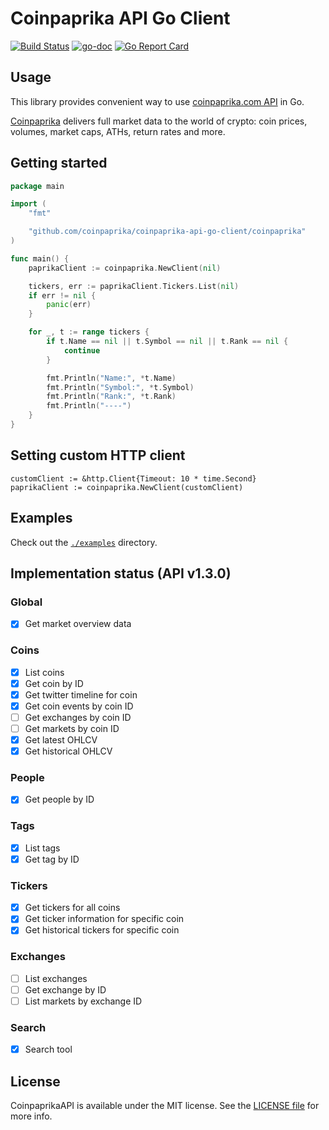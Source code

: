 # Coinpaprika API Go Client

[![Build Status](https://travis-ci.org/coinpaprika/coinpaprika-api-go-client.svg?branch=master)](https://travis-ci.org/coinpaprika/coinpaprika-api-go-client)
[![go-doc](https://godoc.org/github.com/coinpaprika/coinpaprika-api-go-client?status.svg)](https://godoc.org/github.com/coinpaprika/coinpaprika-api-go-client/coinpaprika)
[![Go Report Card](https://goreportcard.com/badge/github.com/coinpaprika/coinpaprika-api-go-client)](https://goreportcard.com/report/github.com/coinpaprika/coinpaprika-api-go-client)


## Usage

This library provides convenient way to use [coinpaprika.com API](https://api.coinpaprika.com/) in Go.

[Coinpaprika](https://coinpaprika.com) delivers full market data to the world of crypto: coin prices, volumes, market caps, ATHs, return rates and more.

## Getting started

```go
package main

import (
	"fmt"

	"github.com/coinpaprika/coinpaprika-api-go-client/coinpaprika"
)

func main() {
	paprikaClient := coinpaprika.NewClient(nil)

	tickers, err := paprikaClient.Tickers.List(nil)
	if err != nil {
		panic(err)
	}

	for _, t := range tickers {
		if t.Name == nil || t.Symbol == nil || t.Rank == nil {
			continue
		}

		fmt.Println("Name:", *t.Name)
		fmt.Println("Symbol:", *t.Symbol)
		fmt.Println("Rank:", *t.Rank)
		fmt.Println("----")
	}
}
```

## Setting custom HTTP client

```
customClient := &http.Client{Timeout: 10 * time.Second}
paprikaClient := coinpaprika.NewClient(customClient)
```


## Examples

Check out the [`./examples`](./examples) directory.


## Implementation status (API v1.3.0)

### Global
- [x] Get market overview data

### Coins
- [x] List coins
- [x] Get coin by ID
- [x] Get twitter timeline for coin
- [x] Get coin events by coin ID
- [ ] Get exchanges by coin ID
- [ ] Get markets by coin ID
- [x] Get latest OHLCV
- [x] Get historical OHLCV

### People
- [x] Get people by ID

### Tags
- [x] List tags
- [x] Get tag by ID

### Tickers 
- [x] Get tickers for all coins
- [x] Get ticker information for specific coin
- [x] Get historical tickers for specific coin

### Exchanges
- [ ] List exchanges
- [ ] Get exchange by ID
- [ ] List markets by exchange ID

### Search
- [x] Search tool


## License

CoinpaprikaAPI is available under the MIT license. See the [LICENSE file](./LICENSE.md) for more info.
